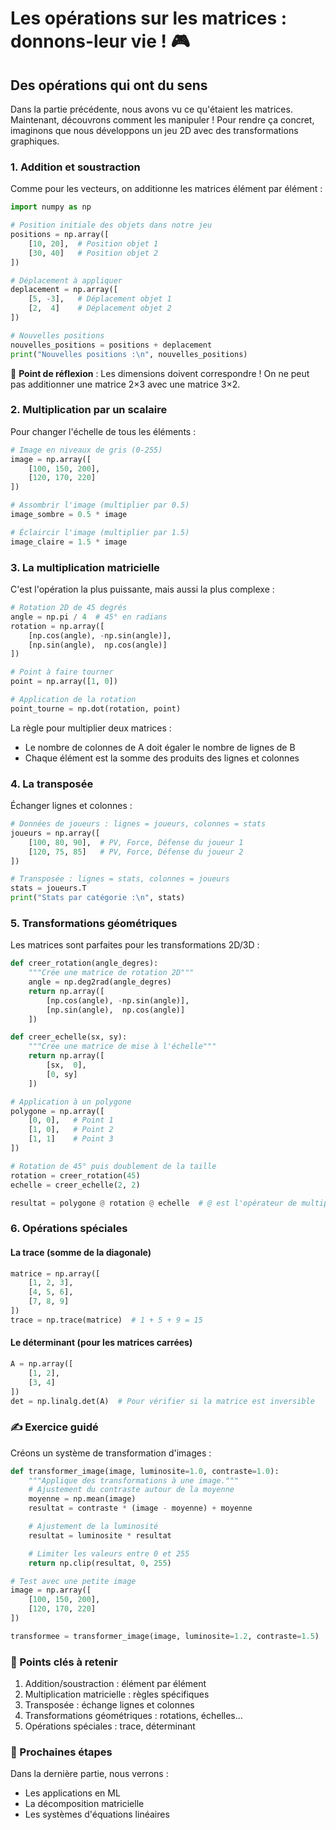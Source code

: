 # Les opérations sur les matrices : donnons-leur vie ! 🎮

## Des opérations qui ont du sens

Dans la partie précédente, nous avons vu ce qu'étaient les matrices. Maintenant, découvrons comment les manipuler ! Pour rendre ça concret, imaginons que nous développons un jeu 2D avec des transformations graphiques.

### 1. Addition et soustraction

Comme pour les vecteurs, on additionne les matrices élément par élément :

```python
import numpy as np

# Position initiale des objets dans notre jeu
positions = np.array([
    [10, 20],  # Position objet 1
    [30, 40]   # Position objet 2
])

# Déplacement à appliquer
deplacement = np.array([
    [5, -3],   # Déplacement objet 1
    [2,  4]    # Déplacement objet 2
])

# Nouvelles positions
nouvelles_positions = positions + deplacement
print("Nouvelles positions :\n", nouvelles_positions)
```

🤔 **Point de réflexion** : Les dimensions doivent correspondre ! On ne peut pas additionner une matrice 2×3 avec une matrice 3×2.

### 2. Multiplication par un scalaire

Pour changer l'échelle de tous les éléments :

```python
# Image en niveaux de gris (0-255)
image = np.array([
    [100, 150, 200],
    [120, 170, 220]
])

# Assombrir l'image (multiplier par 0.5)
image_sombre = 0.5 * image

# Éclaircir l'image (multiplier par 1.5)
image_claire = 1.5 * image
```

### 3. La multiplication matricielle

C'est l'opération la plus puissante, mais aussi la plus complexe :

```python
# Rotation 2D de 45 degrés
angle = np.pi / 4  # 45° en radians
rotation = np.array([
    [np.cos(angle), -np.sin(angle)],
    [np.sin(angle),  np.cos(angle)]
])

# Point à faire tourner
point = np.array([1, 0])

# Application de la rotation
point_tourne = np.dot(rotation, point)
```

La règle pour multiplier deux matrices :

- Le nombre de colonnes de A doit égaler le nombre de lignes de B
- Chaque élément est la somme des produits des lignes et colonnes

### 4. La transposée

Échanger lignes et colonnes :

```python
# Données de joueurs : lignes = joueurs, colonnes = stats
joueurs = np.array([
    [100, 80, 90],  # PV, Force, Défense du joueur 1
    [120, 75, 85]   # PV, Force, Défense du joueur 2
])

# Transposée : lignes = stats, colonnes = joueurs
stats = joueurs.T
print("Stats par catégorie :\n", stats)
```

### 5. Transformations géométriques

Les matrices sont parfaites pour les transformations 2D/3D :

```python
def creer_rotation(angle_degres):
    """Crée une matrice de rotation 2D"""
    angle = np.deg2rad(angle_degres)
    return np.array([
        [np.cos(angle), -np.sin(angle)],
        [np.sin(angle),  np.cos(angle)]
    ])

def creer_echelle(sx, sy):
    """Crée une matrice de mise à l'échelle"""
    return np.array([
        [sx,  0],
        [0, sy]
    ])

# Application à un polygone
polygone = np.array([
    [0, 0],   # Point 1
    [1, 0],   # Point 2
    [1, 1]    # Point 3
])

# Rotation de 45° puis doublement de la taille
rotation = creer_rotation(45)
echelle = creer_echelle(2, 2)

resultat = polygone @ rotation @ echelle  # @ est l'opérateur de multiplication matricielle
```

### 6. Opérations spéciales

#### La trace (somme de la diagonale)

```python
matrice = np.array([
    [1, 2, 3],
    [4, 5, 6],
    [7, 8, 9]
])
trace = np.trace(matrice)  # 1 + 5 + 9 = 15
```

#### Le déterminant (pour les matrices carrées)

```python
A = np.array([
    [1, 2],
    [3, 4]
])
det = np.linalg.det(A)  # Pour vérifier si la matrice est inversible
```

### ✍️ Exercice guidé

Créons un système de transformation d'images :

```python
def transformer_image(image, luminosite=1.0, contraste=1.0):
    """Applique des transformations à une image."""
    # Ajustement du contraste autour de la moyenne
    moyenne = np.mean(image)
    resultat = contraste * (image - moyenne) + moyenne

    # Ajustement de la luminosité
    resultat = luminosite * resultat

    # Limiter les valeurs entre 0 et 255
    return np.clip(resultat, 0, 255)

# Test avec une petite image
image = np.array([
    [100, 150, 200],
    [120, 170, 220]
])

transformee = transformer_image(image, luminosite=1.2, contraste=1.5)
```

### 🎯 Points clés à retenir

1. Addition/soustraction : élément par élément
2. Multiplication matricielle : règles spécifiques
3. Transposée : échange lignes et colonnes
4. Transformations géométriques : rotations, échelles...
5. Opérations spéciales : trace, déterminant

### 🚀 Prochaines étapes

Dans la dernière partie, nous verrons :

- Les applications en ML
- La décomposition matricielle
- Les systèmes d'équations linéaires
